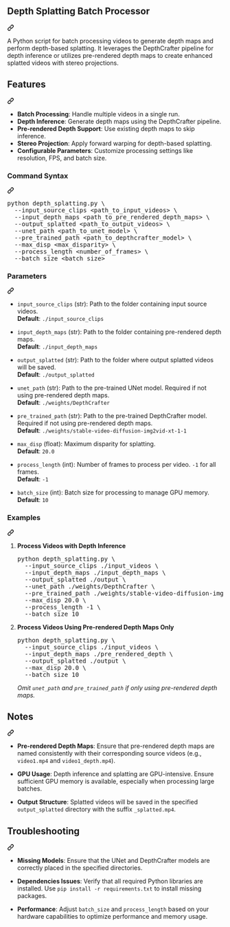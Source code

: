 <div dir="auto"><section><div dir="auto"><div dir="auto"><div class="markdown-heading" dir="auto"><h1 tabindex="-1" dir="auto" class="heading-element">Depth Splatting Batch Processor</h1><a id="user-content-depth-splatting-batch-processor" class="anchor" aria-label="Permalink: Depth Splatting Batch Processor" href="#depth-splatting-batch-processor"><svg class="octicon octicon-link" viewBox="0 0 16 16" version="1.1" width="16" height="16" aria-hidden="true"><path d="m7.775 3.275 1.25-1.25a3.5 3.5 0 1 1 4.95 4.95l-2.5 2.5a3.5 3.5 0 0 1-4.95 0 .751.751 0 0 1 .018-1.042.751.751 0 0 1 1.042-.018 1.998 1.998 0 0 0 2.83 0l2.5-2.5a2.002 2.002 0 0 0-2.83-2.83l-1.25 1.25a.751.751 0 0 1-1.042-.018.751.751 0 0 1-.018-1.042Zm-4.69 9.64a1.998 1.998 0 0 0 2.83 0l1.25-1.25a.751.751 0 0 1 1.042.018.751.751 0 0 1 .018 1.042l-1.25 1.25a3.5 3.5 0 1 1-4.95-4.95l2.5-2.5a3.5 3.5 0 0 1 4.95 0 .751.751 0 0 1-.018 1.042.751.751 0 0 1-1.042.018 1.998 1.998 0 0 0-2.83 0l-2.5 2.5a1.998 1.998 0 0 0 0 2.83Z"></path></svg></a></div><a id="user-content-depth-splatting-batch-processor" aria-label="Permalink: Depth Splatting Batch Processor" href="#depth-splatting-batch-processor"></a></div>
<p dir="auto">A Python script for batch processing videos to generate depth maps and perform depth-based splatting. It leverages the DepthCrafter pipeline for depth inference or utilizes pre-rendered depth maps to create enhanced splatted videos with stereo projections.</p>
<div dir="auto"><div class="markdown-heading" dir="auto"><h2 tabindex="-1" dir="auto" class="heading-element">Features</h2><a id="user-content-features" class="anchor" aria-label="Permalink: Features" href="#features"><svg class="octicon octicon-link" viewBox="0 0 16 16" version="1.1" width="16" height="16" aria-hidden="true"><path d="m7.775 3.275 1.25-1.25a3.5 3.5 0 1 1 4.95 4.95l-2.5 2.5a3.5 3.5 0 0 1-4.95 0 .751.751 0 0 1 .018-1.042.751.751 0 0 1 1.042-.018 1.998 1.998 0 0 0 2.83 0l2.5-2.5a2.002 2.002 0 0 0-2.83-2.83l-1.25 1.25a.751.751 0 0 1-1.042-.018.751.751 0 0 1-.018-1.042Zm-4.69 9.64a1.998 1.998 0 0 0 2.83 0l1.25-1.25a.751.751 0 0 1 1.042.018.751.751 0 0 1 .018 1.042l-1.25 1.25a3.5 3.5 0 1 1-4.95-4.95l2.5-2.5a3.5 3.5 0 0 1 4.95 0 .751.751 0 0 1-.018 1.042.751.751 0 0 1-1.042.018 1.998 1.998 0 0 0-2.83 0l-2.5 2.5a1.998 1.998 0 0 0 0 2.83Z"></path></svg></a></div><a id="user-content-features" aria-label="Permalink: Features" href="#features"></a></div>
<ul dir="auto">
<li><strong>Batch Processing</strong>: Handle multiple videos in a single run.</li>
<li><strong>Depth Inference</strong>: Generate depth maps using the DepthCrafter pipeline.</li>
<li><strong>Pre-rendered Depth Support</strong>: Use existing depth maps to skip inference.</li>
<li><strong>Stereo Projection</strong>: Apply forward warping for depth-based splatting.</li>
<li><strong>Configurable Parameters</strong>: Customize processing settings like resolution, FPS, and batch size.</li>
</ul>
<div dir="auto"><div class="markdown-heading" dir="auto"><h3 tabindex="-1" dir="auto" class="heading-element">Command Syntax</h3><a id="user-content-command-syntax" class="anchor" aria-label="Permalink: Command Syntax" href="#command-syntax"><svg class="octicon octicon-link" viewBox="0 0 16 16" version="1.1" width="16" height="16" aria-hidden="true"><path d="m7.775 3.275 1.25-1.25a3.5 3.5 0 1 1 4.95 4.95l-2.5 2.5a3.5 3.5 0 0 1-4.95 0 .751.751 0 0 1 .018-1.042.751.751 0 0 1 1.042-.018 1.998 1.998 0 0 0 2.83 0l2.5-2.5a2.002 2.002 0 0 0-2.83-2.83l-1.25 1.25a.751.751 0 0 1-1.042-.018.751.751 0 0 1-.018-1.042Zm-4.69 9.64a1.998 1.998 0 0 0 2.83 0l1.25-1.25a.751.751 0 0 1 1.042.018.751.751 0 0 1 .018 1.042l-1.25 1.25a3.5 3.5 0 1 1-4.95-4.95l2.5-2.5a3.5 3.5 0 0 1 4.95 0 .751.751 0 0 1-.018 1.042.751.751 0 0 1-1.042.018 1.998 1.998 0 0 0-2.83 0l-2.5 2.5a1.998 1.998 0 0 0 0 2.83Z"></path></svg></a></div><a id="user-content-command-syntax" aria-label="Permalink: Command Syntax" href="#command-syntax"></a></div>
<div dir="auto"><pre>python depth_splatting.py \
  --input_source_clips <span>&lt;</span>path_to_input_videos<span>&gt;</span> \
  --input_depth_maps <span>&lt;</span>path_to_pre_rendered_depth_maps<span>&gt;</span> \
  --output_splatted <span>&lt;</span>path_to_output_videos<span>&gt;</span> \
  --unet_path <span>&lt;</span>path_to_unet_model<span>&gt;</span> \
  --pre_trained_path <span>&lt;</span>path_to_depthcrafter_model<span>&gt;</span> \
  --max_disp <span>&lt;</span>max_disparity<span>&gt;</span> \
  --process_length <span>&lt;</span>number_of_frames<span>&gt;</span> \
  --batch_size <span>&lt;</span>batch_size<span>&gt;</span></pre></div>
<div dir="auto"><div class="markdown-heading" dir="auto"><h3 tabindex="-1" dir="auto" class="heading-element">Parameters</h3><a id="user-content-parameters" class="anchor" aria-label="Permalink: Parameters" href="#parameters"><svg class="octicon octicon-link" viewBox="0 0 16 16" version="1.1" width="16" height="16" aria-hidden="true"><path d="m7.775 3.275 1.25-1.25a3.5 3.5 0 1 1 4.95 4.95l-2.5 2.5a3.5 3.5 0 0 1-4.95 0 .751.751 0 0 1 .018-1.042.751.751 0 0 1 1.042-.018 1.998 1.998 0 0 0 2.83 0l2.5-2.5a2.002 2.002 0 0 0-2.83-2.83l-1.25 1.25a.751.751 0 0 1-1.042-.018.751.751 0 0 1-.018-1.042Zm-4.69 9.64a1.998 1.998 0 0 0 2.83 0l1.25-1.25a.751.751 0 0 1 1.042.018.751.751 0 0 1 .018 1.042l-1.25 1.25a3.5 3.5 0 1 1-4.95-4.95l2.5-2.5a3.5 3.5 0 0 1 4.95 0 .751.751 0 0 1-.018 1.042.751.751 0 0 1-1.042.018 1.998 1.998 0 0 0-2.83 0l-2.5 2.5a1.998 1.998 0 0 0 0 2.83Z"></path></svg></a></div><a id="user-content-parameters" aria-label="Permalink: Parameters" href="#parameters"></a></div>
<ul dir="auto">
<li>
<p dir="auto"><code>input_source_clips</code> (str): Path to the folder containing input source videos.<br>
<strong>Default</strong>: <code>./input_source_clips</code></p>
</li>
<li>
<p dir="auto"><code>input_depth_maps</code> (str): Path to the folder containing pre-rendered depth maps.<br>
<strong>Default</strong>: <code>./input_depth_maps</code></p>
</li>
<li>
<p dir="auto"><code>output_splatted</code> (str): Path to the folder where output splatted videos will be saved.<br>
<strong>Default</strong>: <code>./output_splatted</code></p>
</li>
<li>
<p dir="auto"><code>unet_path</code> (str): Path to the pre-trained UNet model. Required if not using pre-rendered depth maps.<br>
<strong>Default</strong>: <code>./weights/DepthCrafter</code></p>
</li>
<li>
<p dir="auto"><code>pre_trained_path</code> (str): Path to the pre-trained DepthCrafter model. Required if not using pre-rendered depth maps.<br>
<strong>Default</strong>: <code>./weights/stable-video-diffusion-img2vid-xt-1-1</code></p>
</li>
<li>
<p dir="auto"><code>max_disp</code> (float): Maximum disparity for splatting.<br>
<strong>Default</strong>: <code>20.0</code></p>
</li>
<li>
<p dir="auto"><code>process_length</code> (int): Number of frames to process per video. <code>-1</code> for all frames.<br>
<strong>Default</strong>: <code>-1</code></p>
</li>
<li>
<p dir="auto"><code>batch_size</code> (int): Batch size for processing to manage GPU memory.<br>
<strong>Default</strong>: <code>10</code></p>
</li>
</ul>
<div dir="auto"><div class="markdown-heading" dir="auto"><h3 tabindex="-1" dir="auto" class="heading-element">Examples</h3><a id="user-content-examples" class="anchor" aria-label="Permalink: Examples" href="#examples"><svg class="octicon octicon-link" viewBox="0 0 16 16" version="1.1" width="16" height="16" aria-hidden="true"><path d="m7.775 3.275 1.25-1.25a3.5 3.5 0 1 1 4.95 4.95l-2.5 2.5a3.5 3.5 0 0 1-4.95 0 .751.751 0 0 1 .018-1.042.751.751 0 0 1 1.042-.018 1.998 1.998 0 0 0 2.83 0l2.5-2.5a2.002 2.002 0 0 0-2.83-2.83l-1.25 1.25a.751.751 0 0 1-1.042-.018.751.751 0 0 1-.018-1.042Zm-4.69 9.64a1.998 1.998 0 0 0 2.83 0l1.25-1.25a.751.751 0 0 1 1.042.018.751.751 0 0 1 .018 1.042l-1.25 1.25a3.5 3.5 0 1 1-4.95-4.95l2.5-2.5a3.5 3.5 0 0 1 4.95 0 .751.751 0 0 1-.018 1.042.751.751 0 0 1-1.042.018 1.998 1.998 0 0 0-2.83 0l-2.5 2.5a1.998 1.998 0 0 0 0 2.83Z"></path></svg></a></div><a id="user-content-examples" aria-label="Permalink: Examples" href="#examples"></a></div>
<ol dir="auto">
<li>
<p dir="auto"><strong>Process Videos with Depth Inference</strong></p>
<div dir="auto"><pre>python depth_splatting.py \
  --input_source_clips ./input_videos \
  --input_depth_maps ./input_depth_maps \
  --output_splatted ./output \
  --unet_path ./weights/DepthCrafter \
  --pre_trained_path ./weights/stable-video-diffusion-img2vid-xt-1-1 \
  --max_disp 20.0 \
  --process_length -1 \
  --batch_size 10</pre></div>
</li>
<li>
<p dir="auto"><strong>Process Videos Using Pre-rendered Depth Maps Only</strong></p>
<div dir="auto"><pre>python depth_splatting.py \
  --input_source_clips ./input_videos \
  --input_depth_maps ./pre_rendered_depth \
  --output_splatted ./output \
  --max_disp 20.0 \
  --batch_size 10</pre></div>
<p dir="auto"><em>Omit <code>unet_path</code> and <code>pre_trained_path</code> if only using pre-rendered depth maps.</em></p>
</li>
</ol>
<div dir="auto"><div class="markdown-heading" dir="auto"><h2 tabindex="-1" dir="auto" class="heading-element">Notes</h2><a id="user-content-notes" class="anchor" aria-label="Permalink: Notes" href="#notes"><svg class="octicon octicon-link" viewBox="0 0 16 16" version="1.1" width="16" height="16" aria-hidden="true"><path d="m7.775 3.275 1.25-1.25a3.5 3.5 0 1 1 4.95 4.95l-2.5 2.5a3.5 3.5 0 0 1-4.95 0 .751.751 0 0 1 .018-1.042.751.751 0 0 1 1.042-.018 1.998 1.998 0 0 0 2.83 0l2.5-2.5a2.002 2.002 0 0 0-2.83-2.83l-1.25 1.25a.751.751 0 0 1-1.042-.018.751.751 0 0 1-.018-1.042Zm-4.69 9.64a1.998 1.998 0 0 0 2.83 0l1.25-1.25a.751.751 0 0 1 1.042.018.751.751 0 0 1 .018 1.042l-1.25 1.25a3.5 3.5 0 1 1-4.95-4.95l2.5-2.5a3.5 3.5 0 0 1 4.95 0 .751.751 0 0 1-.018 1.042.751.751 0 0 1-1.042.018 1.998 1.998 0 0 0-2.83 0l-2.5 2.5a1.998 1.998 0 0 0 0 2.83Z"></path></svg></a></div><a id="user-content-notes" aria-label="Permalink: Notes" href="#notes"></a></div>
<ul dir="auto">
<li>
<p dir="auto"><strong>Pre-rendered Depth Maps</strong>: Ensure that pre-rendered depth maps are named consistently with their corresponding source videos (e.g., <code>video1.mp4</code> and <code>video1_depth.mp4</code>).</p>
</li>
<li>
<p dir="auto"><strong>GPU Usage</strong>: Depth inference and splatting are GPU-intensive. Ensure sufficient GPU memory is available, especially when processing large batches.</p>
</li>
<li>
<p dir="auto"><strong>Output Structure</strong>: Splatted videos will be saved in the specified <code>output_splatted</code> directory with the suffix <code>_splatted.mp4</code>.</p>
</li>
</ul>
<div dir="auto"><div class="markdown-heading" dir="auto"><h2 tabindex="-1" dir="auto" class="heading-element">Troubleshooting</h2><a id="user-content-troubleshooting" class="anchor" aria-label="Permalink: Troubleshooting" href="#troubleshooting"><svg class="octicon octicon-link" viewBox="0 0 16 16" version="1.1" width="16" height="16" aria-hidden="true"><path d="m7.775 3.275 1.25-1.25a3.5 3.5 0 1 1 4.95 4.95l-2.5 2.5a3.5 3.5 0 0 1-4.95 0 .751.751 0 0 1 .018-1.042.751.751 0 0 1 1.042-.018 1.998 1.998 0 0 0 2.83 0l2.5-2.5a2.002 2.002 0 0 0-2.83-2.83l-1.25 1.25a.751.751 0 0 1-1.042-.018.751.751 0 0 1-.018-1.042Zm-4.69 9.64a1.998 1.998 0 0 0 2.83 0l1.25-1.25a.751.751 0 0 1 1.042.018.751.751 0 0 1 .018 1.042l-1.25 1.25a3.5 3.5 0 1 1-4.95-4.95l2.5-2.5a3.5 3.5 0 0 1 4.95 0 .751.751 0 0 1-.018 1.042.751.751 0 0 1-1.042.018 1.998 1.998 0 0 0-2.83 0l-2.5 2.5a1.998 1.998 0 0 0 0 2.83Z"></path></svg></a></div><a id="user-content-troubleshooting" aria-label="Permalink: Troubleshooting" href="#troubleshooting"></a></div>
<ul dir="auto">
<li>
<p dir="auto"><strong>Missing Models</strong>: Ensure that the UNet and DepthCrafter models are correctly placed in the specified directories.</p>
</li>
<li>
<p dir="auto"><strong>Dependencies Issues</strong>: Verify that all required Python libraries are installed. Use <code>pip install -r requirements.txt</code> to install missing packages.</p>
</li>
<li>
<p dir="auto"><strong>Performance</strong>: Adjust <code>batch_size</code> and <code>process_length</code> based on your hardware capabilities to optimize performance and memory usage.</p>
</li>
</ul>
</div></section></div>

